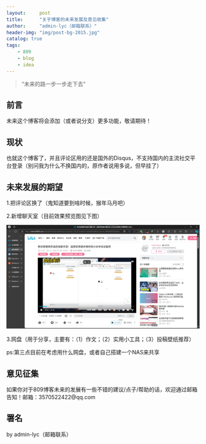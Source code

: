 ```yaml
---
layout:     post
title:      "关于博客的未来发展及意见收集"
author:     "admin-lyc（邮箱联系）"
header-img: "img/post-bg-2015.jpg"
catalog: true
tags:
    - 809
    - blog
    - idea
---
```


> “未来的路一步一步走下去”

## 前言

<p>未来这个博客将会添加（或者说分支）更多功能，敬请期待！</p>

## 现状

<p>也就这个博客了，并且评论区用的还是国外的Disqus，不支持国内的主流社交平台登录（别问我为什么不换国内的，原作者说用多说，但早挂了）</p>

## 未来发展的期望

<p>1.把评论区换了（鬼知道要到啥时候，猴年马月吧）</p>

<p>2.新增聊天室（目前效果预览图见下图）</p>

![聊天室效果预览图](/img/LTSxiaoguoyulan.jpg)

<p>3.网盘（用于分享，主要有：（1）作文；（2）实用小工具；（3）投稿壁纸推荐）</p>

<p>ps:第三点目前在考虑用什么网盘，或者自己搭建一个NAS来共享</p>

## 意见征集

<p>如果你对于809博客未来的发展有一些不错的建议/点子/帮助的话，欢迎通过邮箱告知！邮箱：3570522422@qq.com</p>

## 署名

<p>by admin-lyc（邮箱联系）</p>

<p id = "build"></p>
